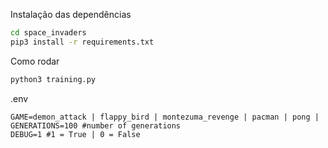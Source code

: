 Instalação das dependências

```bash
cd space_invaders
pip3 install -r requirements.txt
```

Como rodar

```bash
python3 training.py
```

.env

```
GAME=demon_attack | flappy_bird | montezuma_revenge | pacman | pong |
GENERATIONS=100 #number of generations
DEBUG=1 #1 = True | 0 = False
```